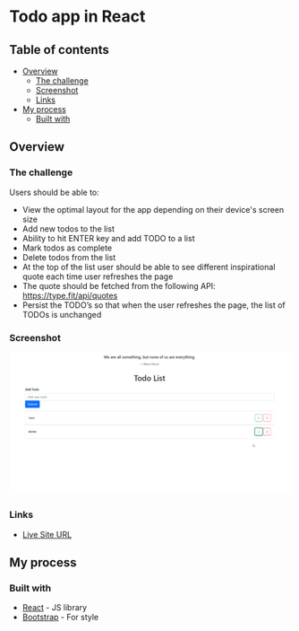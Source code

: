 # Todo app in React

## Table of contents

- [Overview](#overview)
  - [The challenge](#the-challenge)
  - [Screenshot](#screenshot)
  - [Links](#links)
- [My process](#my-process)
  - [Built with](#built-with)

## Overview

### The challenge

Users should be able to:

- View the optimal layout for the app depending on their device's screen size
- Add new todos to the list
- Ability to hit ENTER key and add TODO to a list
- Mark todos as complete
- Delete todos from the list
- At the top of the list user should be able to see different inspirational quote each time user refreshes the page
- The quote should be fetched from the following API: https://type.fit/api/quotes
- Persist the TODO’s so that when the user refreshes the page, the list of TODOs is unchanged

### Screenshot

![Screenshot](./screenshot.png)

### Links

- [Live Site URL](https://nedimperva.github.io/todo_react/)

## My process

### Built with

- [React](https://reactjs.org/) - JS library
- [Bootstrap](https://getbootstrap.com/) - For style
